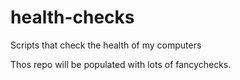 # health-checks
Scripts that check the health of my computers

Thos repo will be populated with lots of fancychecks.

